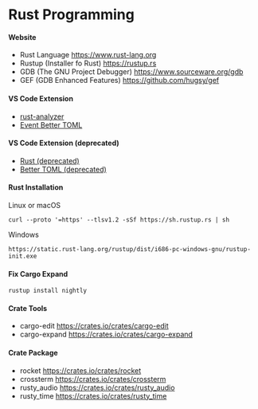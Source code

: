 # Rust Programming

#### Website
* Rust Language https://www.rust-lang.org
* Rustup (Installer fo Rust) https://rustup.rs
* GDB (The GNU Project Debugger) https://www.sourceware.org/gdb
* GEF (GDB Enhanced Features) https://github.com/hugsy/gef

#### VS Code Extension
* [rust-analyzer](https://marketplace.visualstudio.com/items?itemName=rust-lang.rust-analyzer)
* [Event Better TOML](https://marketplace.visualstudio.com/items?itemName=tamasfe.even-better-toml)

#### VS Code Extension (deprecated)
* [Rust (deprecated)](https://marketplace.visualstudio.com/items?itemName=rust-lang.rust)
* [Better TOML (deprecated)](https://marketplace.visualstudio.com/items?itemName=bungcip.better-toml)

#### Rust Installation
Linux or macOS
```
curl --proto '=https' --tlsv1.2 -sSf https://sh.rustup.rs | sh
```
Windows
```
https://static.rust-lang.org/rustup/dist/i686-pc-windows-gnu/rustup-init.exe
```

#### Fix Cargo Expand
```
rustup install nightly
```

#### Crate Tools
* cargo-edit https://crates.io/crates/cargo-edit
* cargo-expand https://crates.io/crates/cargo-expand

#### Crate Package
* rocket https://crates.io/crates/rocket
* crossterm https://crates.io/crates/crossterm
* rusty_audio https://crates.io/crates/rusty_audio
* rusty_time https://crates.io/crates/rusty_time
